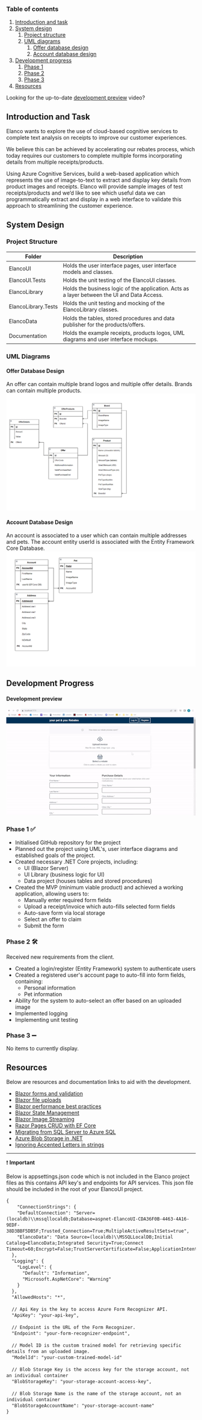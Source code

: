 ### Table of contents
1. [Introduction and task](#introduction-and-task)
2. [System design](#system-design)
    1. [Project structure](#project-structure)
    2. [UML diagrams](#uml-diagrams)
        1. [Offer database design](#offer-database-design)
        2. [Account database design](#account-database-design)
3. [Development progress](#development-progress)
    1. [Phase 1](#phase-1)
    2. [Phase 2](#phase-2)
    3. [Phase 3](#phase-3)
4. [Resources](#resources)

Looking for the up-to-date [development preview](#development-preview) video?

## Introduction and Task
Elanco wants to explore the use of cloud-based cognitive services to complete text analysis on receipts to improve our customer experiences.

We believe this can be achieved by accelerating our rebates process, which today requires our customers to complete multiple forms incorporating details from multiple
receipts/products. 

Using Azure Cognitive Services, build a web-based application which represents the use of image-to-text to extract and display key details from product images and receipts.
Elanco will provide sample images of test receipts/products and we’d like to see which useful data we can programmatically extract and display in a web interface to validate this approach to streamlining the customer experience.

## System Design
### Project Structure

| Folder                | Description                                                                                   |
| -------------         |-------------                                                                                  |
| ElancoUI              | Holds the user interface pages, user interface models and classes.                            |
| ElancoUI.Tests        | Holds the unit testing of the ElancoUI classes.                                               |
| ElancoLibrary         | Holds the business logic of the application. Acts as a layer between the UI and Data Access.  |
| ElancoLibrary.Tests   | Holds the unit testing and mocking of the ElancoLibrary classes.                              |
| ElancoData            | Holds the tables, stored procedures and data publisher for the products/offers.               |
| Documentation         | Holds the example receipts, products logos, UML diagrams and user interface mockups.          |

### UML Diagrams
#### Offer Database Design
An offer can contain multiple brand logos and multiple offer details. Brands can contain multiple products.
<img src="https://github.com/hbux/ElancoRebatesProject/blob/main/Documentation/Wireframes/OfferDbV2.png" />

#### Account Database Design
An account is associated to a user which can contain multiple addresses and pets. The account entity userId is associated with the Entity Framework Core Database.
<img src="https://github.com/hbux/ElancoRebatesProject/blob/main/Documentation/Wireframes/AccountDb.png" />

## Development Progress
#### Development preview
![Alt Text](https://github.com/hbux/ElancoRebatesProject/blob/main/Documentation/DevelopmentPreview.gif)

### Phase 1 :white_check_mark:
* Initialised GitHub repository for the project
* Planned out the project using UML's, user interface diagrams and established goals of the project.
* Created necessary .NET Core projects, including:
    * UI (Blazor Server)
    * UI Library (business logic for UI)
    * Data project (houses tables and stored procedures)
* Created the MVP (minimum viable product) and achieved a working application, allowing users to:
    * Manually enter required form fields
    * Upload a receipt/invoice which auto-fills selected form fields
    * Auto-save form via local storage
    * Select an offer to claim
    * Submit the form

### Phase 2 :hammer_and_wrench:
Received new requirements from the client.
* Created a login/register (Entity Framework) system to authenticate users
* Created a registered user's account page to auto-fill into form fields, containing:
    * Personal information
    * Pet information
* Ability for the system to auto-select an offer based on an uploaded image
* Implemented logging
* Implementing unit testing

### Phase 3 :heavy_minus_sign:
No items to currently display.

## Resources
Below are resources and documentation links to aid with the development.

* [Blazor forms and validation](https://docs.microsoft.com/en-us/aspnet/core/blazor/forms-validation?view=aspnetcore-6.0#handle-form-submission)
* [Blazor file uploads](https://docs.microsoft.com/en-us/aspnet/core/blazor/file-uploads?view=aspnetcore-6.0&pivots=server#upload-files-to-a-server)
* [Blazor performance best practices](https://docs.microsoft.com/en-us/aspnet/core/blazor/performance?view=aspnetcore-6.0)
* [Blazor State Management](https://docs.microsoft.com/en-us/aspnet/core/blazor/state-management?view=aspnetcore-6.0&pivots=server#aspnet-core-protected-browser-storage)
* [Blazor Image Streaming](https://docs.microsoft.com/en-us/aspnet/core/blazor/images?view=aspnetcore-6.0#streaming-examples)
* [Razor Pages CRUD with EF Core](https://docs.microsoft.com/en-us/aspnet/core/data/ef-rp/crud?view=aspnetcore-6.0)
* [Migrating from SQL Server to Azure SQL](https://docs.microsoft.com/en-us/azure/dms/tutorial-sql-server-to-azure-sql)
* [Azure Blob Storage in .NET](https://docs.microsoft.com/en-us/azure/storage/blobs/storage-quickstart-blobs-dotnet?tabs=environment-variable-windows)
* [Ignoring Accented Letters in strings](https://stackoverflow.com/questions/359827/ignoring-accented-letters-in-string-comparison)

---

:exclamation: **Important**

Below is appsettings.json code which is not included in the Elanco project files as this contains API key's and endpoints for API services. This json file should be included in the root of your ElancoUI project.
 
````
{
    "ConnectionStrings": {
    "DefaultConnection": "Server=(localdb)\\mssqllocaldb;Database=aspnet-ElancoUI-CDA36F0B-4463-4A16-9EDF-38D3BBF5DB5F;Trusted_Connection=True;MultipleActiveResultSets=true",
    "ElancoData": "Data Source=(localdb)\\MSSQLLocalDB;Initial Catalog=ElancoData;Integrated Security=True;Connect Timeout=60;Encrypt=False;TrustServerCertificate=False;ApplicationIntent=ReadWrite;MultiSubnetFailover=False"
  },
  "Logging": {
    "LogLevel": {
      "Default": "Information",
      "Microsoft.AspNetCore": "Warning"
    }
  },
  "AllowedHosts": "*",

  // Api Key is the key to access Azure Form Recognizer API.
  "ApiKey": "your-api-key",

  // Endpoint is the URL of the Form Recognizer.
  "Endpoint": "your-form-recognizer-endpoint",

  // Model ID is the custom trained model for retrieving specific details from an uploaded image.
  "ModelId": "your-custom-trained-model-id"
  
  // Blob Storage Key is the access key for the storage account, not an individual container
  "BlobStorageKey": "your-storage-account-access-key",

  // Blob Storage Name is the name of the storage account, not an individual container
  "BlobStorageAccountName": "your-storage-account-name"
}
````

